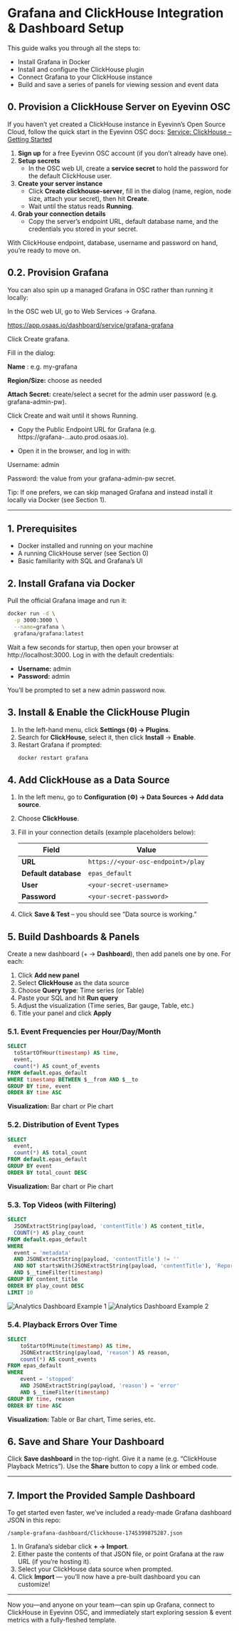 # Grafana and ClickHouse Integration & Dashboard Setup

This guide walks you through all the steps to:
- Install Grafana in Docker
- Install and configure the ClickHouse plugin
- Connect Grafana to your ClickHouse instance
- Build and save a series of panels for viewing session and event data

## 0. Provision a ClickHouse Server on Eyevinn OSC

If you haven’t yet created a ClickHouse instance in Eyevinn’s Open Source Cloud, follow the quick start in the Eyevinn OSC docs:
[Service: ClickHouse – Getting Started](https://docs.osaas.io/osaas.wiki/Service%3A-ClickHouse.html)

1. **Sign up** for a free Eyevinn OSC account (if you don’t already have one).
2. **Setup secrets**
    - In the OSC web UI, create a **service secret** to hold the password for the default ClickHouse user.
3. **Create your server instance**
    - Click **Create clickhouse-server**, fill in the dialog (name, region, node size, attach your secret), then hit **Create**.
    - Wait until the status reads **Running**.
4. **Grab your connection details**
    - Copy the server’s endpoint URL, default database name, and the credentials you stored in your secret.

With ClickHouse endpoint, database, username and password on hand, you’re ready to move on.

## 0.2. Provision Grafana 

You can also spin up a managed Grafana in OSC rather than running it locally:

In the OSC web UI, go to Web Services → Grafana.

https://app.osaas.io/dashboard/service/grafana-grafana

Click Create grafana.

Fill in the dialog:

**Name** : e.g. my-grafana

**Region/Size:** choose as needed

**Attach Secret:** create/select a secret for the admin user password (e.g. grafana-admin-pw).

Click Create and wait until it shows Running.

* Copy the Public Endpoint URL for Grafana (e.g. https://grafana-...auto.prod.osaas.io).

* Open it in the browser, and log in with:

Username: admin

Password: the value from your grafana-admin-pw secret.

Tip: If one prefers, we can skip managed Grafana and instead install it locally via Docker (see Section 1).



---

## 1. Prerequisites

- Docker installed and running on your machine
- A running ClickHouse server (see Section 0)
- Basic familiarity with SQL and Grafana’s UI

## 2. Install Grafana via Docker

Pull the official Grafana image and run it:

```bash
docker run -d \
  -p 3000:3000 \
  --name=grafana \
  grafana/grafana:latest
```

Wait a few seconds for startup, then open your browser at http://localhost:3000.
Log in with the default credentials:
- **Username:** admin
- **Password:** admin

You’ll be prompted to set a new admin password now.

## 3. Install & Enable the ClickHouse Plugin

1. In the left-hand menu, click **Settings (⚙️) → Plugins**.
2. Search for **ClickHouse**, select it, then click **Install** → **Enable**.
3. Restart Grafana if prompted:
   ```bash
   docker restart grafana
   ```

## 4. Add ClickHouse as a Data Source

1. In the left menu, go to **Configuration (⚙️) → Data Sources → Add data source**.
2. Choose **ClickHouse**.
3. Fill in your connection details (example placeholders below):

   | Field                | Value                                     |
      |----------------------|-------------------------------------------|
   | **URL**              | `https://<your-osc-endpoint>/play`        |
   | **Default database** | `epas_default`                            |
   | **User**             | `<your-secret-username>`                  |
   | **Password**         | `<your-secret-password>`                  |

4. Click **Save & Test** – you should see “Data source is working.”

## 5. Build Dashboards & Panels

Create a new dashboard (+ → **Dashboard**), then add panels one by one. For each:

1. Click **Add new panel**
2. Select **ClickHouse** as the data source
3. Choose **Query type**: Time series (or Table)
4. Paste your SQL and hit **Run query**
5. Adjust the visualization (Time series, Bar gauge, Table, etc.)
6. Title your panel and click **Apply**

### 5.1. Event Frequencies per Hour/Day/Month

```sql
SELECT
  toStartOfHour(timestamp) AS time,
  event,
  count(*) AS count_of_events
FROM default.epas_default
WHERE timestamp BETWEEN $__from AND $__to
GROUP BY time, event
ORDER BY time ASC
```

**Visualization:** Bar chart or Pie chart

### 5.2. Distribution of Event Types

```sql
SELECT
  event,
  count(*) AS total_count
FROM default.epas_default
GROUP BY event
ORDER BY total_count DESC
```

**Visualization:** Bar chart or Pie chart

### 5.3. Top Videos (with Filtering)

```sql
SELECT
  JSONExtractString(payload, 'contentTitle') AS content_title,
  COUNT(*) AS play_count
FROM default.epas_default
WHERE
  event = 'metadata'
  AND JSONExtractString(payload, 'contentTitle') != ''
  AND NOT startsWith(JSONExtractString(payload, 'contentTitle'), 'Report: ["myTime"')
  AND $__timeFilter(timestamp)
GROUP BY content_title
ORDER BY play_count DESC
LIMIT 10
```

![Analytics Dashboard Example 1](media/image1.png)
![Analytics Dashboard Example 2](media/image2.png)

### 5.4. Playback Errors Over Time

```sql
SELECT
    toStartOfMinute(timestamp) AS time,
    JSONExtractString(payload, 'reason') AS reason,
    count(*) AS count_events
FROM epas_default
WHERE
    event = 'stopped'
    AND JSONExtractString(payload, 'reason') = 'error'
    AND $__timeFilter(timestamp)
GROUP BY time, reason
ORDER BY time ASC
```

**Visualization:** Table or Bar chart, Time series, etc.

## 6. Save and Share Your Dashboard

Click **Save dashboard** in the top-right.
Give it a name (e.g. “ClickHouse Playback Metrics”).
Use the **Share** button to copy a link or embed code.

---

## 7. Import the Provided Sample Dashboard

To get started even faster, we’ve included a ready-made Grafana dashboard JSON in this repo:

```text
/sample-grafana-dashboard/Clickhouse-1745399875287.json
```

1. In Grafana’s sidebar click **+ → Import**.
2. Either paste the contents of that JSON file, or point Grafana at the raw URL (if you’re hosting it).
3. Select your ClickHouse data source when prompted.
4. Click **Import** — you’ll now have a pre-built dashboard you can customize!

---

Now you—and anyone on your team—can spin up Grafana, connect to ClickHouse in Eyevinn OSC, and immediately start exploring session & event metrics with a fully-fleshed template.
